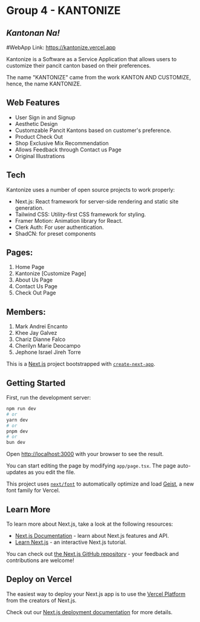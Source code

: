 # Group 4 - KANTONIZE

## _Kantonan Na!_

#WebApp Link: https://kantonize.vercel.app


Kantonize is a Software as a Service Application that allows users to customize their pancit canton based on their preferences.

The name "KANTONIZE" came from the work KANTON AND CUSTOMIZE, hence, the name KANTONIZE.

## Web Features

- User Sign in and Signup
- Aesthetic Design
- Customzable Pancit Kantons based on customer's preference.
- Product Check Out
- Shop Exclusive Mix Recommendation
- Allows Feedback through Contact us Page
- Original Illustrations

## Tech

Kantonize uses a number of open source projects to work properly:

- Next.js: React framework for server-side rendering and static site generation.
- Tailwind CSS: Utility-first CSS framework for styling.
- Framer Motion: Animation library for React.
- Clerk Auth: For user authentication.
- ShadCN: for preset components

## Pages:

1. Home Page
2. Kantonize [Customize Page]
3. About Us Page
4. Contact Us Page
5. Check Out Page

## Members:

1. Mark Andrei Encanto
2. Khee Jay Galvez
3. Chariz Dianne Falco
4. Cherilyn Marie Deocampo
5. Jephone Israel Jireh Torre



This is a [Next.js](https://nextjs.org) project bootstrapped with [`create-next-app`](https://nextjs.org/docs/app/api-reference/cli/create-next-app).

## Getting Started

First, run the development server:

```bash
npm run dev
# or
yarn dev
# or
pnpm dev
# or
bun dev
```

Open [http://localhost:3000](http://localhost:3000) with your browser to see the result.

You can start editing the page by modifying `app/page.tsx`. The page auto-updates as you edit the file.

This project uses [`next/font`](https://nextjs.org/docs/app/building-your-application/optimizing/fonts) to automatically optimize and load [Geist](https://vercel.com/font), a new font family for Vercel.

## Learn More

To learn more about Next.js, take a look at the following resources:

- [Next.js Documentation](https://nextjs.org/docs) - learn about Next.js features and API.
- [Learn Next.js](https://nextjs.org/learn) - an interactive Next.js tutorial.

You can check out [the Next.js GitHub repository](https://github.com/vercel/next.js) - your feedback and contributions are welcome!

## Deploy on Vercel

The easiest way to deploy your Next.js app is to use the [Vercel Platform](https://vercel.com/new?utm_medium=default-template&filter=next.js&utm_source=create-next-app&utm_campaign=create-next-app-readme) from the creators of Next.js.

Check out our [Next.js deployment documentation](https://nextjs.org/docs/app/building-your-application/deploying) for more details.

